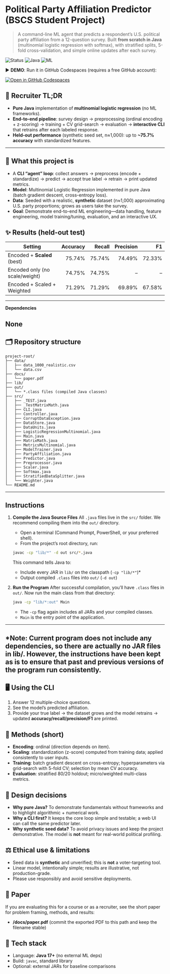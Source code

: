 # Political Party Affiliation Predictor (BSCS Student Project)

> A command-line ML agent that predicts a respondent’s U.S. political party affiliation from a 12-question survey. Built **from scratch in Java** (multinomial logistic regression with softmax), with stratified splits, 5-fold cross-validation, and simple online updates after each survey.

![Status](https://img.shields.io/badge/status-student_project-blue)
![Java](https://img.shields.io/badge/Java-Pure%20Java-orange)
![ML](https://img.shields.io/badge/ML-Logistic%20Regression-green)


▶ **DEMO**: Run it in GitHub Codespaces (requires a free GitHub account):

[![Open in GitHub Codespaces](https://github.com/codespaces/badge.svg)](https://codespaces.new/vahanbznuni/Political-Party-Affiliation-Predictor)


## 🔎 Recruiter TL;DR
- **Pure Java** implementation of **multinomial logistic regression** (no ML frameworks).
- **End-to-end pipeline**: survey design → preprocessing (ordinal encoding + z-scoring) → training + CV grid-search → evaluation → **interactive CLI** that retrains after each labeled response.
- **Held-out performance** (synthetic seed set, n≈1,000): up to **~75.7% accuracy** with standardized features.

---

## 🧠 What this project is
- A **CLI “agent” loop**: collect answers → preprocess (encode + standardize) → predict → accept true label → retrain → print updated metrics.
- **Model**: Multinomial Logistic Regression implemented in pure Java (batch gradient descent, cross-entropy loss).
- **Data**: Seeded with a realistic, **synthetic** dataset (n≈1,000) approximating U.S. party proportions; grows as users take the survey.
- **Goal**: Demonstrate end-to-end ML engineering—data handling, feature engineering, model training/tuning, evaluation, and an interactive UX.

## ✨ Results (held-out test)
| Setting                         | Accuracy | Recall | Precision | F1 |
|---------------------------------|---------:|------:|----------:|---:|
| Encoded + **Scaled** (best)     | 75.74%   | 75.74%| 74.49%    | 72.33% |
| Encoded only (no scale/weight)  | 74.75%   | 74.75%| –         | –    |
| Encoded + Scaled + Weighted     | 71.29%   | 71.29%| 69.89%    | 67.58% |

---
**Dependencies**

None
---

## 🗂️ Repository structure

```
project-root/
├── data/
│   ├── data_1000_realistic.csv 
│   └── data.csv
├── docs/
│   └── paper.pdf   
├── lib/
├── out/
│   └── *.class files (compiled Java classes)
├── src/
│   ├── _TEST.java
│   ├── _TestMatrixMath.java
│   ├── CLI.java
│   ├── Controller.java
│   ├── CorruptDataException.java
│   ├── DataStore.java
│   ├── DataUnits.java
│   ├── LogisticRegressionMultinomial.java
│   ├── Main.java
│   ├── MatrixMath.java
│   ├── MetricsMultinomial.java
│   ├── ModelTrainer.java
│   ├── PartyAffiliation.java
│   ├── Predictor.java
│   ├── Preprocessor.java
│   ├── Scaler.java
│   ├── Softmax.java
│   ├── StratifiedDataSplitter.java
│   └── Weighter.java
└── README.md
```

---

## Instructions

1. **Compile the Java Source Files**
   All `.java` files live in the `src/` folder. We recommend compiling them into the `out/` directory.

   * Open a terminal (Command Prompt, PowerShell, or your preferred shell).
   * From the project’s root directory, run:

   ```bash
   javac -cp "lib/*" -d out src/*.java
   ```

   This command tells Java to:

   * Include every JAR in `lib/` on the classpath (`-cp "lib/*"`)*
   * Output compiled `.class` files into `out/` (`-d out`)

2. **Run the Program**
   After successful compilation, you’ll have `.class` files in `out/`. Now run the main class from that directory:

   ```bash
   java -cp "lib/*:out" Main
   ```

   * The `-cp` flag again includes all JARs and your compiled classes.
   * `Main` is the entry point of the application.

---
*Note: Current program does not include any dependencies, so there are actually
no JAR files in lib/. However, the instructions have been kept as is to ensure that
past and previous versions of the program run consistently.
---

## 🖥️ Using the CLI
1. Answer 12 multiple-choice questions.
2. See the model’s predicted affiliation.
3. Provide your true label → the dataset grows and the model retrains → updated **accuracy/recall/precision/F1** are printed.

## 🔬 Methods (short)
- **Encoding**: ordinal (direction depends on item).
- **Scaling**: standardization (z-score) computed from training data; applied consistently to user inputs.
- **Training**: batch gradient descent on cross-entropy; hyperparameters via grid-search with 5-fold CV; selection by mean CV accuracy.
- **Evaluation**: stratified 80/20 holdout; micro/weighted multi-class metrics.

## 🧩 Design decisions
- **Why pure Java?** To demonstrate fundamentals without frameworks and to highlight algorithmic + numerical work.
- **Why a CLI first?** It keeps the core loop simple and testable; a web UI can call the same predictor later.
- **Why synthetic seed data?** To avoid privacy issues and keep the project demonstrative. The model is **not** meant for real-world political profiling.

## ⚖️ Ethical use & limitations
- Seed data is **synthetic** and unverified; this is **not** a voter-targeting tool.
- Linear model, intentionally simple; results are illustrative, not production-grade.
- Please use responsibly and avoid sensitive deployments.

## 📄 Paper
If you are evaluating this for a course or as a recruiter, see the short paper for problem framing, methods, and results:
- **/docs/paper.pdf** (commit the exported PDF to this path and keep the filename stable)

## 🧱 Tech stack
- Language: **Java 17+** (no external ML deps)
- Build: `javac`, standard library
- Optional: external JARs for baseline comparisons

